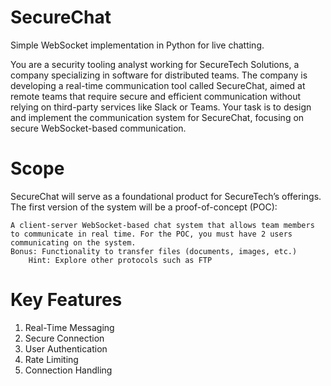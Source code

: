 # SecureChat
Simple WebSocket implementation in Python for live chatting.

You are a security tooling analyst working for SecureTech Solutions, a company specializing in software for distributed teams. The company is developing a real-time communication tool called SecureChat, aimed at remote teams that require secure and efficient communication without relying on third-party services like Slack or Teams. Your task is to design and implement the communication system for SecureChat, focusing on secure WebSocket-based communication.

# Scope

SecureChat will serve as a foundational product for SecureTech’s offerings. The first version of the system will be a proof-of-concept (POC):

    A client-server WebSocket-based chat system that allows team members to communicate in real time. For the POC, you must have 2 users communicating on the system.
    Bonus: Functionality to transfer files (documents, images, etc.)
        Hint: Explore other protocols such as FTP

# Key Features

  1. Real-Time Messaging
  2. Secure Connection
  3. User Authentication
  4. Rate Limiting
  5. Connection Handling
